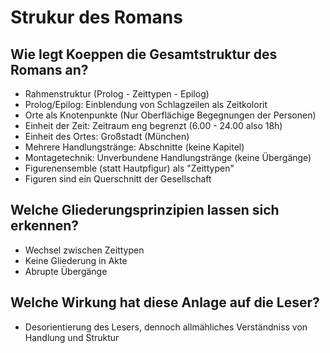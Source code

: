 # Strukur des Romans

## Wie legt Koeppen die Gesamtstruktur des Romans an?
* Rahmenstruktur (Prolog - Zeittypen - Epilog) 
* Prolog/Epilog: Einblendung von Schlagzeilen als Zeitkolorit
* Orte als Knotenpunkte (Nur Oberflächige Begegnungen der Personen)
* Einheit der Zeit: Zeitraum eng begrenzt (6.00 - 24.00 also 18h)
* Einheit des Ortes: Großstadt (München)
* Mehrere Handlungstränge: Abschnitte (keine Kapitel)
* Montagetechnik: Unverbundene Handlungstränge (keine Übergänge)
* Figurenensemble (statt Hautpfigur) als "Zeittypen"
* Figuren sind ein Querschnitt der Gesellschaft

## Welche Gliederungsprinzipien lassen sich erkennen?
* Wechsel zwischen Zeittypen
* Keine Gliederung in Akte
* Abrupte Übergänge

## Welche Wirkung hat diese Anlage auf die Leser?
* Desorientierung des Lesers, dennoch allmähliches Verständniss von Handlung und Struktur

